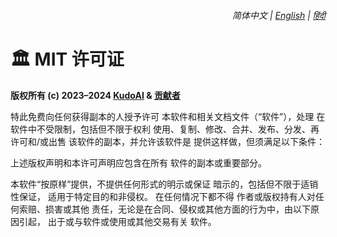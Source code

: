 <div align="right">
    <h6>
        <picture>
            <source type="image/svg+xml" media="(prefers-color-scheme: dark)" srcset="https://raw.githubusercontent.com/KudoAI/chatgpt.js/main/media/images/icons/earth-americas-white-icon32.svg">
            <img height=14 src="https://raw.githubusercontent.com/KudoAI/chatgpt.js/main/media/images/icons/earth-americas-icon32.svg">
        </picture>
        &nbsp;简体中文 |
        <a href="../../LICENSE.md">English</a> |
        <a href="../hi/LICENSE.md">हिंदी</a>
    </h6>
</div>

# 🏛️ MIT 许可证

**版权所有 (c) 2023–2024 [KudoAI](https://github.com/KudoAI) & [贡献者](../..#-contributors)**

特此免费向任何获得副本的人授予许可
本软件和相关文档文件（“软件”），处理
在软件中不受限制，包括但不限于权利
使用、复制、修改、合并、发布、分发、再许可和/或出售
该软件的副本，并允许该软件是
提供这样做，但须满足以下条件：

上述版权声明和本许可声明应包含在所有
软件的副本或重要部分。

本软件“按原样”提供，不提供任何形式的明示或保证
暗示的，包括但不限于适销性保证，
适用于特定目的和非侵权。 在任何情况下都不得
作者或版权持有人对任何索赔、损害或其他
责任，无论是在合同、侵权或其他方面的行为中，由以下原因引起，
出于或与软件或使用或其他交易有关
软件。
